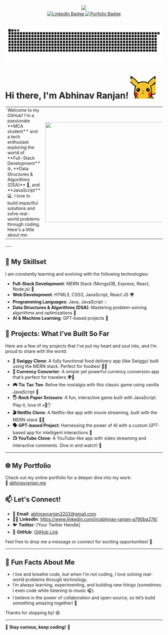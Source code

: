 <div id="header" align="center">
  <img src="https://user-images.githubusercontent.com/74038190/229223156-0cbdaba9-3128-4d8e-8719-b6b4cf741b67.gif" width="100"/>
</div>
<div id="badges " align="center">
  <a href="https://www.linkedin.com/in/taniya-kamboj-282058276">
    <img src="https://img.shields.io/badge/LinkedIn-blue?style=for-the-badge&logo=linkedin&logoColor=white" alt="LinkedIn Badge"/>
  </a>
  <a href="https://abhinavranjan.me">
    <img src="https://img.shields.io/badge/portfolio-red?style=for-the-badge&logo=portfolio&logoColor=white" alt="Porfolio Badge"/>
  </a>
</div>
<div align="center">
<img src="https://komarev.com/ghpvc/?username=abhinavranjan23&style=flat-square&color=blue" alt=""/></div>
<p align = "center">
	<img src = "https://github.com/7oSkaaa/7oSkaaa/blob/output/github-contribution-grid-snake.svg?" alt = "Snake Game"/>
<p align="left" >
<h1>Hi there, I'm Abhinav Ranjan! <img src="https://raw.githubusercontent.com/taniyakamboj15/gitpractice/main/241763891-7bb1e704-6026-48f9-8435-2f4d40101348.gif" width="80px"></h1>

  </p>
</p>
<table >
  <tr>
    <td>
      <div align="left">
        Welcome to my GitHub! I'm a passionate **MCA student** and a tech enthusiast exploring the world of **Full-Stack Development** 🌐, **Data Structures & Algorithms (DSA)** 🧠, and **JavaScript** 💻. I love to build impactful solutions and solve real-world problems through coding.  Here's a little about me:
      </div>
    </td>
    <td>
      <img src="https://media2.giphy.com/media/v1.Y2lkPTc5MGI3NjExZ3Vxc21vYmM4bzA4c3FiNTM1ZHVyaHQ3djZveWFldXF6aXVyaGxucSZlcD12MV9pbnRlcm5hbF9naWZfYnlfaWQmY3Q9Zw/jBOOXxSJfG8kqMxT11/giphy.gif" width="400" height="320"/>
    </td>
  </tr>
</table>
---

## 🚀 My Skillset

I am constantly learning and evolving with the following technologies:

- **Full-Stack Development**: MERN Stack (MongoDB, Express, React, Node.js) 💪
- **Web Development**: HTML5, CSS3, JavaScript, React JS 🌍
- **Programming Languages**: Java, JavaScript 💡
- **Data Structures & Algorithms (DSA)**: Mastering problem-solving algorithms and optimizations 🧩
- **AI & Machine Learning**: GPT-based projects 🤖

## 💼 Projects: What I’ve Built So Far

Here are a few of my projects that I’ve put my heart and soul into, and I’m proud to share with the world:

- **🍔 Swiggy Clone**: A fully functional food delivery app (like Swiggy) built using the MERN stack. Perfect for foodies! 🚗💨
- **💱 Currency Converter**: A simple yet powerful currency conversion app that’s perfect for travelers 🌍💸
- **🎮 Tic Tac Toe**: Relive the nostalgia with this classic game using vanilla JavaScript 🤖
- **🖐️ Rock Paper Scissors**: A fun, interactive game built with JavaScript. Play it, love it! ✊🤚✋
- **🎬 Netflix Clone**: A Netflix-like app with movie streaming, built with the MERN stack 🎥🍿
- **🗣️ GPT-based Project**: Harnessing the power of AI with a custom GPT-based app for intelligent interactions 🤖
- **📺 YouTube Clone**: A YouTube-like app with video streaming and interactive comments. Dive in and watch! 🎥

---

## 🌐 My Portfolio

Check out my online portfolio for a deeper dive into my work:  
🔗 [abhinavranjan.me](https://abhinavranjan.me)

## 📫 Let's Connect!

- 💌 **Email**: abhinavranjan2202@gmail.com
- 🧑‍💻 **LinkedIn**: https://www.linkedin.com/in/abhinav-ranjan-a790ba276/
- 🐦 **Twitter**: [Your Twitter Handle]
- 📲 **GitHub**: [GitHub Link](https://github.com/abhinavranjan23)

Feel free to drop me a message or connect for exciting opportunities! 🚀

---

## 🔧 Fun Facts About Me

- I live and breathe code, but when I'm not coding, I love solving real-world problems through technology.
- I’m always learning, experimenting, and building new things (sometimes I even code while listening to music 🎧).
- I believe in the power of collaboration and open-source, so let’s build something amazing together! 🤝

Thanks for stopping by! 😄

---

🌟 **Stay curious, keep coding!** 🌟

